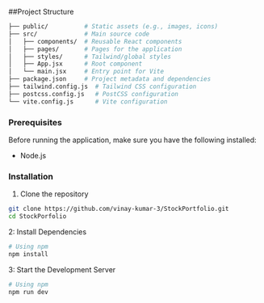 ##Project Structure

```bash
├── public/          # Static assets (e.g., images, icons)  
├── src/             # Main source code  
│   ├── components/  # Reusable React components  
│   ├── pages/       # Pages for the application  
│   ├── styles/      # Tailwind/global styles  
│   ├── App.jsx      # Root component  
│   └── main.jsx     # Entry point for Vite  
├── package.json     # Project metadata and dependencies  
├── tailwind.config.js  # Tailwind CSS configuration  
├── postcss.config.js   # PostCSS configuration  
└── vite.config.js      # Vite configuration  
```

### Prerequisites

Before running the application, make sure you have the following installed:

- Node.js

### Installation

1. Clone the repository

```bash
git clone https://github.com/vinay-kumar-3/StockPortfolio.git
cd StockPorfolio
```
2: Install Dependencies

```bash
# Using npm  
npm install
```
3: Start the Development Server

```bash
# Using npm  
npm run dev 
```

